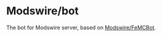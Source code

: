 # Modswire/bot
The bot for Modswire server, based on [Modswire/FeMCBot](https://github.com/Modswire/FeMCBot).
